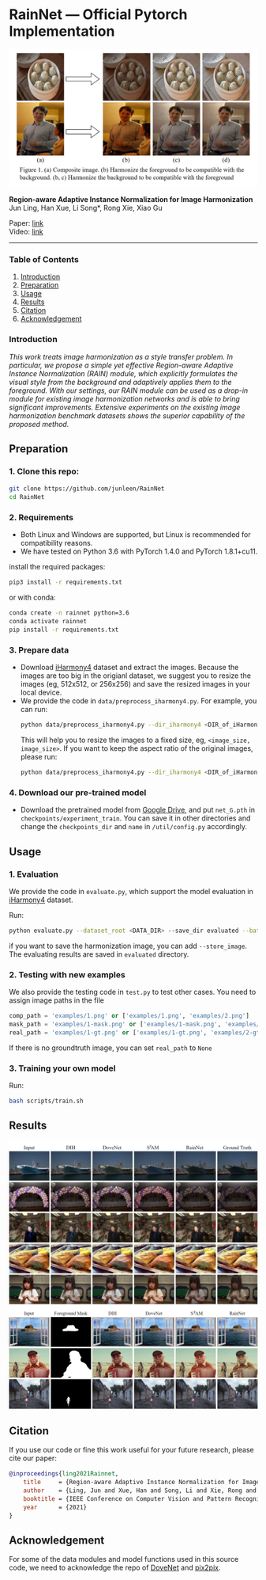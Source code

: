 # RainNet &mdash; Official Pytorch Implementation

![Sample image](./Doc/sample.png)

**Region-aware Adaptive Instance Normalization for Image Harmonization**<br>
Jun Ling, Han Xue, Li Song*, Rong Xie, Xiao Gu

Paper: [link]()<br>
Video: [link]()

---

### Table of Contents
1. [Introduction](#introduction)
1. [Preparation](#preparation)
1. [Usage](#usage)
1. [Results](#results)
1. [Citation](#citation)
1. [Acknowledgement](#acknowledgement)


### Introduction
*This work treats image harmonization as a style transfer problem. In particular, we propose a simple yet effective Region-aware Adaptive Instance Normalization (RAIN) module, which explicitly formulates the visual style from the background and adaptively applies them to the foreground. With our settings, our RAIN module can be used as a drop-in module for existing image harmonization networks and is able to bring significant improvements. Extensive experiments on the existing image harmonization benchmark datasets shows the superior capability of the proposed method.*


## Preparation
### 1. Clone this repo:
```bash
git clone https://github.com/junleen/RainNet
cd RainNet
```

### 2. Requirements
* Both Linux and Windows are supported, but Linux is recommended for compatibility reasons.
* We have tested on Python 3.6 with PyTorch 1.4.0 and PyTorch 1.8.1+cu11. 

install the required packages: 
```bash
pip3 install -r requirements.txt
```
or with conda:
```bash
conda create -n rainnet python=3.6
conda activate rainnet
pip install -r requirements.txt
```
### 3. Prepare data

* Download [iHarmony4](https://github.com/bcmi/Image-Harmonization-Dataset-iHarmony4) dataset and extract the images. Because the images are too big in the origianl dataset, we suggest you to resize the images (eg, 512x512, or 256x256) and save the resized images in your local device. 
* We provide the code in `data/preprocess_iharmony4.py`. For example, you can run:
    ```bash
    python data/preprocess_iharmony4.py --dir_iharmony4 <DIR_of_iHarmony4> --save_dir <SAVE_DIR> --image_size <IMAGE_SIZE>
    ```
    This will help you to resize the images to a fixed size, eg, `<image_size, image_size>`. If you want to keep the aspect ratio of the original images, please run:
    ```bash
    python data/preprocess_iharmony4.py --dir_iharmony4 <DIR_of_iHarmony4> --save_dir <SAVE_DIR> --image_size <IMAGE_SIZE> --keep_aspect_ratio
    ```

### 4. Download our pre-trained model

* Download the pretrained model from [Google Drive](https://drive.google.com/drive/folders/1NMvHbnD1kW-j1KKMxEb9R9IR5drMK3GQ?usp=sharing), and put `net_G.pth` in `checkpoints/experiment_train`. You can save it in other directories and change the `checkpoints_dir` and `name` in `/util/config.py` accordingly. 

## Usage
### 1. Evaluation

We provide the code in `evaluate.py`, which support the model evaluation in [iHarmony4](https://github.com/bcmi/Image-Harmonization-Dataset-iHarmony4) dataset.

Run: 
```bash
python evaluate.py --dataset_root <DATA_DIR> --save_dir evaluated --batch_size 16 --device cuda 
```
if you want to save the harmonization image, you can add `--store_image`. The evaluating results are saved in `evaluated` directory. 

### 2. Testing with new examples

We also provide the testing code in `test.py` to test other cases. You need to assign image paths in the file
```python
comp_path = 'examples/1.png' or ['examples/1.png', 'examples/2.png']
mask_path = 'examples/1-mask.png' or ['examples/1-mask.png', 'examples/2-mask.png']
real_path = 'examples/1-gt.png' or ['examples/1-gt.png', 'examples/2-gt.png']
```
If there is no groundtruth image, you can set `real_path` to `None`

### 3. Training your own model

Run:
```bash
bash scripts/train.sh
```

## Results
![Comparison1](./Doc/Comparison1.png)
![Comparison2](./Doc/Comparison2.png)

## Citation
If you use our code or fine this work useful for your future research, please cite our paper:
```bibtex
@inproceedings{ling2021Rainnet,
    title     = {Region-aware Adaptive Instance Normalization for Image Harmonization}, 
    author    = {Ling, Jun and Xue, Han and Song, Li and Xie, Rong and Gu, Xiao}, 
    booktitle = {IEEE Conference on Computer Vision and Pattern Recognition},
    year      = {2021}
}
```

## Acknowledgement
For some of the data modules and model functions used in this source code, we need to acknowledge the repo of [DoveNet](https://github.com/bcmi/Image-Harmonization-Dataset-iHarmony4/tree/master/DoveNet) and [pix2pix](https://github.com/junyanz/pytorch-CycleGAN-and-pix2pix). 
